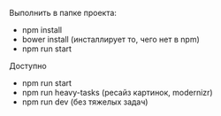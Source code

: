 
Выполнить в папке проекта:

- npm install
- bower install (инсталлирует то, чего нет в npm)
- npm run start

Доступно

- npm run start
- npm run heavy-tasks (ресайз картинок, modernizr)
- npm run dev (без тяжелых задач)